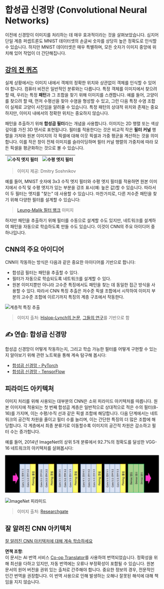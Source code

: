 <!--
CO_OP_TRANSLATOR_METADATA:
{
  "original_hash": "088837b42b7d99198bf62db8a42411e0",
  "translation_date": "2025-08-24T21:29:49+00:00",
  "source_file": "lessons/4-ComputerVision/07-ConvNets/README.md",
  "language_code": "ko"
}
-->
# 합성곱 신경망 (Convolutional Neural Networks)

이전에 신경망이 이미지를 처리하는 데 매우 효과적이라는 것을 살펴보았습니다. 심지어 단일 계층 퍼셉트론도 MNIST 데이터셋의 손글씨 숫자를 상당히 높은 정확도로 인식할 수 있습니다. 하지만 MNIST 데이터셋은 매우 특별하며, 모든 숫자가 이미지 중앙에 위치해 있어 작업이 더 간단해집니다.

## [강의 전 퀴즈](https://ff-quizzes.netlify.app/en/ai/quiz/13)

실제 상황에서는 이미지 내에서 객체의 정확한 위치와 상관없이 객체를 인식할 수 있어야 합니다. 컴퓨터 비전은 일반적인 분류와는 다릅니다. 특정 객체를 이미지에서 찾으려 할 때, 우리는 특정 **패턴**과 그 조합을 찾기 위해 이미지를 스캔합니다. 예를 들어, 고양이를 찾으려 할 때, 먼저 수평선을 찾아 수염을 형성할 수 있고, 그런 다음 특정 수염 조합이 실제로 고양이 사진임을 알려줄 수 있습니다. 특정 패턴의 상대적 위치와 존재는 중요하지만, 이미지 내에서의 정확한 위치는 중요하지 않습니다.

패턴을 추출하기 위해 **합성곱 필터**라는 개념을 사용합니다. 이미지는 2D 행렬 또는 색상 깊이를 가진 3D 텐서로 표현됩니다. 필터를 적용한다는 것은 비교적 작은 **필터 커널** 행렬을 가져와 원본 이미지의 각 픽셀에 대해 이웃 픽셀과 가중 평균을 계산하는 것을 의미합니다. 이를 작은 창이 전체 이미지를 슬라이딩하며 필터 커널 행렬의 가중치에 따라 모든 픽셀을 평균화하는 것으로 볼 수 있습니다.

![수직 엣지 필터](../../../../../translated_images/filter-vert.b7148390ca0bc356ddc7e55555d2481819c1e86ddde9dce4db5e71a69d6f887f.ko.png) | ![수평 엣지 필터](../../../../../translated_images/filter-horiz.59b80ed4feb946efbe201a7fe3ca95abb3364e266e6fd90820cb893b4d3a6dda.ko.png)
----|----

> 이미지 제공: Dmitry Soshnikov

예를 들어, MNIST 숫자에 3x3 수직 엣지 필터와 수평 엣지 필터를 적용하면 원본 이미지에서 수직 및 수평 엣지가 있는 부분을 강조 표시(예: 높은 값)할 수 있습니다. 따라서 이 두 필터는 엣지를 "찾는" 데 사용할 수 있습니다. 마찬가지로, 다른 저수준 패턴을 찾기 위해 다양한 필터를 설계할 수 있습니다:

> [Leung-Malik 필터 뱅크](https://www.robots.ox.ac.uk/~vgg/research/texclass/filters.html) 이미지

하지만 패턴을 추출하기 위해 필터를 수동으로 설계할 수도 있지만, 네트워크를 설계하여 패턴을 자동으로 학습하도록 만들 수도 있습니다. 이것이 CNN의 주요 아이디어 중 하나입니다.

## CNN의 주요 아이디어

CNN이 작동하는 방식은 다음과 같은 중요한 아이디어를 기반으로 합니다:

* 합성곱 필터는 패턴을 추출할 수 있다.
* 필터가 자동으로 학습되도록 네트워크를 설계할 수 있다.
* 원본 이미지뿐만 아니라 고수준 특징에서도 패턴을 찾는 데 동일한 접근 방식을 사용할 수 있다. 따라서 CNN 특징 추출은 저수준 픽셀 조합에서 시작하여 이미지 부분의 고수준 조합에 이르기까지 특징의 계층 구조에서 작동한다.

![계층적 특징 추출](../../../../../translated_images/FeatureExtractionCNN.d9b456cbdae7cb643fde3032b81b2940e3cf8be842e29afac3f482725ba7f95c.ko.png)

> 이미지 출처: [Hislop-Lynch의 논문](https://www.semanticscholar.org/paper/Computer-vision-based-pedestrian-trajectory-Hislop-Lynch/26e6f74853fc9bbb7487b06dc2cf095d36c9021d), [그들의 연구](https://dl.acm.org/doi/abs/10.1145/1553374.1553453)를 기반으로 함

## ✍️ 연습: 합성곱 신경망

합성곱 신경망이 어떻게 작동하는지, 그리고 학습 가능한 필터를 어떻게 구현할 수 있는지 알아보기 위해 관련 노트북을 통해 계속 탐구해 봅시다:

* [합성곱 신경망 - PyTorch](../../../../../lessons/4-ComputerVision/07-ConvNets/ConvNetsPyTorch.ipynb)
* [합성곱 신경망 - TensorFlow](../../../../../lessons/4-ComputerVision/07-ConvNets/ConvNetsTF.ipynb)

## 피라미드 아키텍처

이미지 처리를 위해 사용되는 대부분의 CNN은 소위 피라미드 아키텍처를 따릅니다. 원본 이미지에 적용되는 첫 번째 합성곱 계층은 일반적으로 상대적으로 적은 수의 필터(8-16)를 가지며, 이는 수평/수직 선과 같은 픽셀 조합에 해당합니다. 다음 단계에서는 네트워크의 공간적 차원을 줄이고 필터 수를 늘리며, 이는 간단한 특징의 더 많은 조합에 해당합니다. 각 계층에서 최종 분류기로 이동할수록 이미지의 공간적 차원은 감소하고 필터 수는 증가합니다.

예를 들어, 2014년 ImageNet의 상위 5개 분류에서 92.7%의 정확도를 달성한 VGG-16 네트워크의 아키텍처를 살펴봅시다:

![ImageNet 계층](../../../../../translated_images/vgg-16-arch1.d901a5583b3a51baeaab3e768567d921e5d54befa46e1e642616c5458c934028.ko.jpg)

![ImageNet 피라미드](../../../../../translated_images/vgg-16-arch.64ff2137f50dd49fdaa786e3f3a975b3f22615efd13efb19c5d22f12e01451a1.ko.jpg)

> 이미지 출처: [Researchgate](https://www.researchgate.net/figure/Vgg16-model-structure-To-get-the-VGG-NIN-model-we-replace-the-2-nd-4-th-6-th-7-th_fig2_335194493)

## 잘 알려진 CNN 아키텍처

[잘 알려진 CNN 아키텍처에 대해 계속 학습하세요](CNN_Architectures.md)

**면책 조항**:  
이 문서는 AI 번역 서비스 [Co-op Translator](https://github.com/Azure/co-op-translator)를 사용하여 번역되었습니다. 정확성을 위해 최선을 다하고 있지만, 자동 번역에는 오류나 부정확성이 포함될 수 있습니다. 원본 문서의 원어 버전을 권위 있는 출처로 간주해야 합니다. 중요한 정보의 경우, 전문적인 인간 번역을 권장합니다. 이 번역 사용으로 인해 발생하는 오해나 잘못된 해석에 대해 책임을 지지 않습니다.